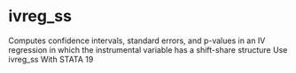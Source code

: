 # ivreg_ss
Computes confidence intervals, standard errors, and p-values in an IV regression in which the instrumental variable has a shift-share structure Use ivreg_ss With STATA 19
